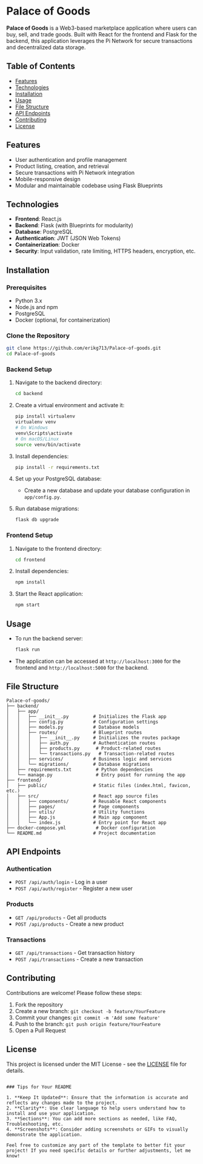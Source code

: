 # Palace of Goods

**Palace of Goods** is a Web3-based marketplace application where users can buy, sell, and trade goods. Built with React for the frontend and Flask for the backend, this application leverages the Pi Network for secure transactions and decentralized data storage.

## Table of Contents

- [Features](#features)
- [Technologies](#technologies)
- [Installation](#installation)
- [Usage](#usage)
- [File Structure](#file-structure)
- [API Endpoints](#api-endpoints)
- [Contributing](#contributing)
- [License](#license)

## Features

- User authentication and profile management
- Product listing, creation, and retrieval
- Secure transactions with Pi Network integration
- Mobile-responsive design
- Modular and maintainable codebase using Flask Blueprints

## Technologies

- **Frontend**: React.js
- **Backend**: Flask (with Blueprints for modularity)
- **Database**: PostgreSQL
- **Authentication**: JWT (JSON Web Tokens)
- **Containerization**: Docker
- **Security**: Input validation, rate limiting, HTTPS headers, encryption, etc.

## Installation

### Prerequisites

- Python 3.x
- Node.js and npm
- PostgreSQL
- Docker (optional, for containerization)

### Clone the Repository

```bash
git clone https://github.com/erikg713/Palace-of-goods.git
cd Palace-of-goods
```

### Backend Setup

1. Navigate to the backend directory:

    ```bash
    cd backend
    ```

2. Create a virtual environment and activate it:

    ```bash
    pip install virtualenv
    virtualenv venv
    # On Windows
    venv\Scripts\activate
    # On macOS/Linux
    source venv/bin/activate
    ```

3. Install dependencies:

    ```bash
    pip install -r requirements.txt
    ```

4. Set up your PostgreSQL database:

   - Create a new database and update your database configuration in `app/config.py`.

5. Run database migrations:

    ```bash
    flask db upgrade
    ```

### Frontend Setup

1. Navigate to the frontend directory:

    ```bash
    cd frontend
    ```

2. Install dependencies:

    ```bash
    npm install
    ```

3. Start the React application:

    ```bash
    npm start
    ```

## Usage

- To run the backend server:

    ```bash
    flask run
    ```

- The application can be accessed at `http://localhost:3000` for the frontend and `http://localhost:5000` for the backend.

## File Structure

```plaintext
Palace-of-goods/
├── backend/
│   ├── app/
│   │   ├── __init__.py         # Initializes the Flask app
│   │   ├── config.py           # Configuration settings
│   │   ├── models.py           # Database models
│   │   ├── routes/             # Blueprint routes
│   │   │   ├── __init__.py     # Initializes the routes package
│   │   │   ├── auth.py         # Authentication routes
│   │   │   ├── products.py      # Product-related routes
│   │   │   └── transactions.py   # Transaction-related routes
│   │   ├── services/           # Business logic and services
│   │   └── migrations/         # Database migrations
│   ├── requirements.txt         # Python dependencies
│   └── manage.py                # Entry point for running the app
├── frontend/
│   ├── public/                 # Static files (index.html, favicon, etc.)
│   ├── src/                    # React app source files
│   │   ├── components/         # Reusable React components
│   │   ├── pages/              # Page components
│   │   ├── utils/              # Utility functions
│   │   ├── App.js              # Main app component
│   │   └── index.js            # Entry point for React app
├── docker-compose.yml           # Docker configuration
└── README.md                   # Project documentation

```

## API Endpoints

### Authentication

- `POST /api/auth/login` - Log in a user
- `POST /api/auth/register` - Register a new user

### Products

- `GET /api/products` - Get all products
- `POST /api/products` - Create a new product

### Transactions

- `GET /api/transactions` - Get transaction history
- `POST /api/transactions` - Create a new transaction

## Contributing

Contributions are welcome! Please follow these steps:

1. Fork the repository
2. Create a new branch: `git checkout -b feature/YourFeature`
3. Commit your changes: `git commit -m 'Add some feature'`
4. Push to the branch: `git push origin feature/YourFeature`
5. Open a Pull Request

## License

This project is licensed under the MIT License - see the [LICENSE](LICENSE) file for details.
```

### Tips for Your README

1. **Keep It Updated**: Ensure that the information is accurate and reflects any changes made to the project.
2. **Clarity**: Use clear language to help users understand how to install and use your application.
3. **Sections**: You can add more sections as needed, like FAQ, Troubleshooting, etc.
4. **Screenshots**: Consider adding screenshots or GIFs to visually demonstrate the application.

Feel free to customize any part of the template to better fit your project! If you need specific details or further adjustments, let me know!